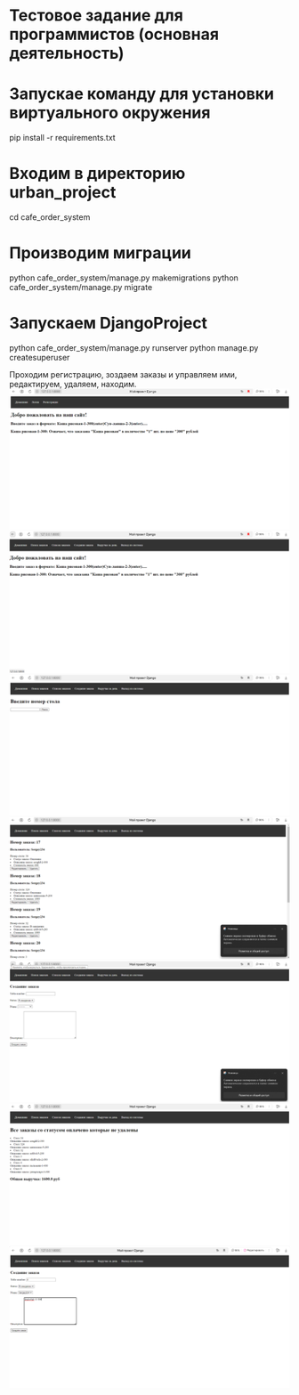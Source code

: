 # Тестовое задание для программистов (основная деятельность)  

# Запускае команду для установки виртуального окружения
pip install -r requirements.txt
# Входим в директорию urban_project
cd cafe_order_system
# Производим миграции
python cafe_order_system/manage.py makemigrations
python cafe_order_system/manage.py migrate 
# Запускаем DjangoProject
python cafe_order_system/manage.py runserver
python manage.py createsuperuser

Проходим регистрацию, зоздаем заказы и управляем ими, редактируем, удаляем, находим.
![Uploading 1.png…](https://github.com/SergeyTsVL/Orders_at_the_cafe/blob/3/image/1.png)
![Uploading 1.png…](https://github.com/SergeyTsVL/Orders_at_the_cafe/blob/3/image/2.png)
![Uploading 1.png…](https://github.com/SergeyTsVL/Orders_at_the_cafe/blob/3/image/3.png)
![Uploading 1.png…](https://github.com/SergeyTsVL/Orders_at_the_cafe/blob/3/image/4.png)
![Uploading 1.png…](https://github.com/SergeyTsVL/Orders_at_the_cafe/blob/3/image/5.png)
![Uploading 1.png…](https://github.com/SergeyTsVL/Orders_at_the_cafe/blob/3/image/6.png)
![Uploading 1.png…](https://github.com/SergeyTsVL/Orders_at_the_cafe/blob/3/image/7.png)
